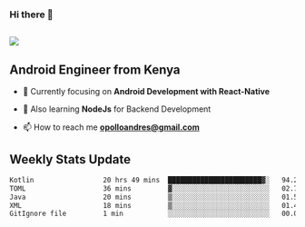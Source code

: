 ### Hi there 👋
<h2 align="left"><img src="https://readme-typing-svg.herokuapp.com?color=000000&lines=I'm+Andrew+Opollo😊;Welcome+to+my+Github😜"> </h2>

## Android Engineer from Kenya


- 🌱 Currently focusing on **Android Development with React-Native**

- 🔭 Also learning **NodeJs** for Backend Development

- 📫 How to reach me **opolloandres@gmail.com**


## Weekly Stats Update
<!--START_SECTION:waka-->

```txt
Kotlin                 20 hrs 49 mins  ███████████████████████▓░   94.22 %
TOML                   36 mins         ▓░░░░░░░░░░░░░░░░░░░░░░░░   02.72 %
Java                   20 mins         ▒░░░░░░░░░░░░░░░░░░░░░░░░   01.56 %
XML                    18 mins         ▒░░░░░░░░░░░░░░░░░░░░░░░░   01.40 %
GitIgnore file         1 min           ░░░░░░░░░░░░░░░░░░░░░░░░░   00.09 %
```

<!--END_SECTION:waka-->



